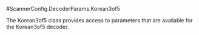 #ScannerConfig.DecoderParams.Korean3of5

The Korean3of5 class provides access to parameters that are
 available for the Korean3of5 decoder.

